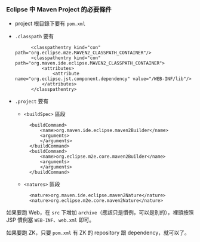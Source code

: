 ### Eclipse 中 Maven Project 的必要條件 ###
* project 根目錄下要有 `pom.xml`
* `.classpath` 要有

			<classpathentry kind="con" path="org.eclipse.m2e.MAVEN2_CLASSPATH_CONTAINER"/>
			<classpathentry kind="con" path="org.maven.ide.eclipse.MAVEN2_CLASSPATH_CONTAINER">
				<attributes>
					<attribute name="org.eclipse.jst.component.dependency" value="/WEB-INF/lib"/>
				</attributes>
			</classpathentry>

* `.project` 要有
	* `<buildSpec>` 區段
	
			<buildCommand>
				<name>org.maven.ide.eclipse.maven2Builder</name>
				<arguments>
				</arguments>
			</buildCommand>
			<buildCommand>
				<name>org.eclipse.m2e.core.maven2Builder</name>
				<arguments>
				</arguments>
			</buildCommand>	
			
	* `<natures>` 區段
	
			<nature>org.maven.ide.eclipse.maven2Nature</nature>
			<nature>org.eclipse.m2e.core.maven2Nature</nature>	

如果要跑 Web，在 `src` 下增加 `archive`（應該只是慣例，可以是別的），裡頭按照 JSP 慣例塞 `WEB-INF`、`web.xml` 即可。

如果要跑 ZK，只要 `pom.xml` 有 ZK 的 repository 跟 dependency，就可以了。